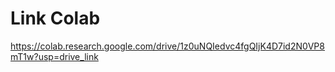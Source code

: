 # Link Colab

https://colab.research.google.com/drive/1z0uNQIedvc4fgQIjK4D7id2N0VP8mT1w?usp=drive_link